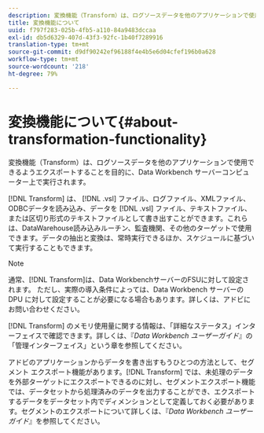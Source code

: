 ```yaml
---
description: 変換機能（Transform）は、ログソースデータを他のアプリケーションで使用できるようエクスポートすることを目的に、Data Workbench サーバーコンピューター上で実行されます。
title: 変換機能について
uuid: f797f283-025b-4fb5-a110-84a9483dccaa
exl-id: db5d6329-407d-43f3-92fc-1b40f7289916
translation-type: tm+mt
source-git-commit: d9df90242ef96188f4e4b5e6d04cfef196b0a628
workflow-type: tm+mt
source-wordcount: '218'
ht-degree: 79%

---
```


# 変換機能について{#about-transformation-functionality}

変換機能（Transform）は、ログソースデータを他のアプリケーションで使用できるようエクスポートすることを目的に、Data Workbench サーバーコンピューター上で実行されます。

[!DNL Transform] は、 [!DNL .vsl] ファイル、ログファイル、XMLファイル、ODBCデータを読み込み、データを [!DNL .vsl] ファイル、テキストファイル、または区切り形式のテキストファイルとして書き出すことができます。これらは、DataWarehouse読み込みルーチン、監査機関、その他のターゲットで使用できます。データの抽出と変換は、常時実行できるほか、スケジュールに基づいて実行することもできます。

>[!NOTE]
>
>通常、[!DNL Transform]は、Data WorkbenchサーバーのFSUに対して設定されます。 ただし、実際の導入条件によっては、Data Workbench サーバーの DPU に対して設定することが必要になる場合もあります。詳しくは、アドビにお問い合わせください。

[!DNL Transform] のメモリ使用量に関する情報は、「詳細なステータス」インターフェイスで確認できます。詳しくは、『*Data Workbench ユーザーガイド*』の「管理インターフェイス」という章を参照してください。

アドビのアプリケーションからデータを書き出すもうひとつの方法として、セグメント エクスポート機能があります。[!DNL Transform] では、未処理のデータを外部ターゲットにエクスポートできるのに対し、セグメントエクスポート機能では、データセットから処理済みのデータを出力することができ、エクスポートするデータをデータセット内でディメンションとして定義しておく必要があります。セグメントのエクスポートについて詳しくは、『*Data Workbench ユーザーガイド*』を参照してください。
